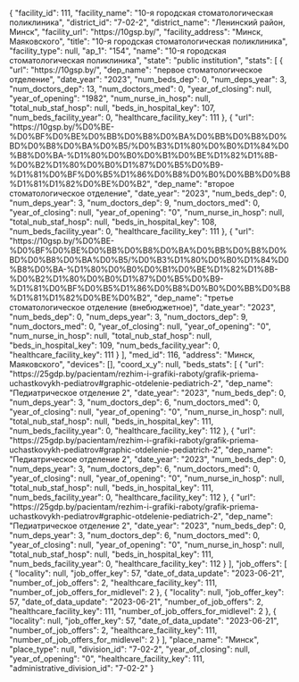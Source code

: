 {
    "facility_id": 111,
    "facility_name": "10-я городская стоматологическая поликлиника",
    "district_id": "7-02-2",
    "district_name": "Ленинский район, Минск",
    "facility_url": "https:\/\/10gsp.by\/",
    "facility_address": "Минск, Маяковского",
    "title": "10-я городская стоматологическая поликлиника",
    "facility_type": null,
    "ap_1": "154",
    "name": "10-я городская стоматологическая поликлиника",
    "state": "public institution",
    "stats": [
        {
            "url": "https:\/\/10gsp.by\/",
            "dep_name": "первое стоматологическое отделение",
            "date_year": "2023",
            "num_beds_dep": 0,
            "num_deps_year": 3,
            "num_doctors_dep": 13,
            "num_doctors_med": 0,
            "year_of_closing": null,
            "year_of_opening": "1982",
            "num_nurse_in_hosp": null,
            "total_nub_staf_hosp": null,
            "beds_in_hospital_key": 107,
            "num_beds_facility_year": 0,
            "healthcare_facility_key": 111
        },
        {
            "url": "https:\/\/10gsp.by\/%D0%BE-%D0%BF%D0%BE%D0%BB%D0%B8%D0%BA%D0%BB%D0%B8%D0%BD%D0%B8%D0%BA%D0%B5\/%D0%B3%D1%80%D0%B0%D1%84%D0%B8%D0%BA-%D1%80%D0%B0%D0%B1%D0%BE%D1%82%D1%8B-%D0%B2%D1%80%D0%B0%D1%87%D0%B5%D0%B9-%D1%81%D0%BF%D0%B5%D1%86%D0%B8%D0%B0%D0%BB%D0%B8%D1%81%D1%82%D0%BE%D0%B2",
            "dep_name": "второе стоматологическое отделение",
            "date_year": "2023",
            "num_beds_dep": 0,
            "num_deps_year": 3,
            "num_doctors_dep": 9,
            "num_doctors_med": 0,
            "year_of_closing": null,
            "year_of_opening": "0",
            "num_nurse_in_hosp": null,
            "total_nub_staf_hosp": null,
            "beds_in_hospital_key": 108,
            "num_beds_facility_year": 0,
            "healthcare_facility_key": 111
        },
        {
            "url": "https:\/\/10gsp.by\/%D0%BE-%D0%BF%D0%BE%D0%BB%D0%B8%D0%BA%D0%BB%D0%B8%D0%BD%D0%B8%D0%BA%D0%B5\/%D0%B3%D1%80%D0%B0%D1%84%D0%B8%D0%BA-%D1%80%D0%B0%D0%B1%D0%BE%D1%82%D1%8B-%D0%B2%D1%80%D0%B0%D1%87%D0%B5%D0%B9-%D1%81%D0%BF%D0%B5%D1%86%D0%B8%D0%B0%D0%BB%D0%B8%D1%81%D1%82%D0%BE%D0%B2",
            "dep_name": "третье стоматологическое отделение (внебюджетное)",
            "date_year": "2023",
            "num_beds_dep": 0,
            "num_deps_year": 3,
            "num_doctors_dep": 9,
            "num_doctors_med": 0,
            "year_of_closing": null,
            "year_of_opening": "0",
            "num_nurse_in_hosp": null,
            "total_nub_staf_hosp": null,
            "beds_in_hospital_key": 109,
            "num_beds_facility_year": 0,
            "healthcare_facility_key": 111
        }
    ],
    "med_id": 116,
    "address": "Минск, Маяковского",
    "devices": [],
    "coord_x_y": null,
    "beds_stats": [
        {
            "url": "https:\/\/25gdp.by\/pacientam\/rezhim-i-grafiki-raboty\/grafik-priema-uchastkovykh-pediatrov#graphic-otdelenie-pediatrich-2",
            "dep_name": "Педиатрическое отделение 2",
            "date_year": "2023",
            "num_beds_dep": 0,
            "num_deps_year": 3,
            "num_doctors_dep": 6,
            "num_doctors_med": 0,
            "year_of_closing": null,
            "year_of_opening": "0",
            "num_nurse_in_hosp": null,
            "total_nub_staf_hosp": null,
            "beds_in_hospital_key": 111,
            "num_beds_facility_year": 0,
            "healthcare_facility_key": 112
        },
        {
            "url": "https:\/\/25gdp.by\/pacientam\/rezhim-i-grafiki-raboty\/grafik-priema-uchastkovykh-pediatrov#graphic-otdelenie-pediatrich-2",
            "dep_name": "Педиатрическое отделение 2",
            "date_year": "2023",
            "num_beds_dep": 0,
            "num_deps_year": 3,
            "num_doctors_dep": 6,
            "num_doctors_med": 0,
            "year_of_closing": null,
            "year_of_opening": "0",
            "num_nurse_in_hosp": null,
            "total_nub_staf_hosp": null,
            "beds_in_hospital_key": 111,
            "num_beds_facility_year": 0,
            "healthcare_facility_key": 112
        },
        {
            "url": "https:\/\/25gdp.by\/pacientam\/rezhim-i-grafiki-raboty\/grafik-priema-uchastkovykh-pediatrov#graphic-otdelenie-pediatrich-2",
            "dep_name": "Педиатрическое отделение 2",
            "date_year": "2023",
            "num_beds_dep": 0,
            "num_deps_year": 3,
            "num_doctors_dep": 6,
            "num_doctors_med": 0,
            "year_of_closing": null,
            "year_of_opening": "0",
            "num_nurse_in_hosp": null,
            "total_nub_staf_hosp": null,
            "beds_in_hospital_key": 111,
            "num_beds_facility_year": 0,
            "healthcare_facility_key": 112
        }
    ],
    "job_offers": [
        {
            "locality": null,
            "job_offer_key": 57,
            "date_of_data_update": "2023-06-21",
            "number_of_job_offers": 2,
            "healthcare_facility_key": 111,
            "number_of_job_offers_for_midlevel": 2
        },
        {
            "locality": null,
            "job_offer_key": 57,
            "date_of_data_update": "2023-06-21",
            "number_of_job_offers": 2,
            "healthcare_facility_key": 111,
            "number_of_job_offers_for_midlevel": 2
        },
        {
            "locality": null,
            "job_offer_key": 57,
            "date_of_data_update": "2023-06-21",
            "number_of_job_offers": 2,
            "healthcare_facility_key": 111,
            "number_of_job_offers_for_midlevel": 2
        }
    ],
    "place_name": "Минск",
    "place_type": null,
    "division_id": "7-02-2",
    "year_of_closing": null,
    "year_of_opening": "0",
    "healthcare_facility_key": 111,
    "administrative_division_id": "7-02-2"
}